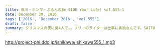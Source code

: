 ```yaml
---
title: 石川・ホンマ・ぶるんのBe-SIDE Your Life! vol.555-1
date: December 30, 2016
tags: ['2016', 'December 2016', 'vol.555']
draft: false
summary: クリスマスの夜に男4人で…。フリーのライターは仕事に貪欲なんです。SAITO
---
```


http://project-phi.ddo.jp/ishikawa/ishikawa555_1.mp3
